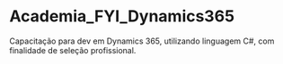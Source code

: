 # Academia_FYI_Dynamics365
Capacitação para dev em Dynamics 365, utilizando linguagem C#, com finalidade de seleção profissional.
